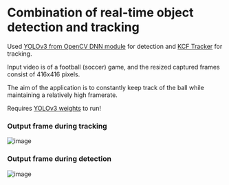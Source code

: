 # Combination of real-time object detection and tracking
Used [YOLOv3 from OpenCV DNN module](https://docs.opencv.org/3.4/d6/d0f/group__dnn.html#gafde362956af949cce087f3f25c6aff0d) for detection
and [KCF Tracker](https://docs.opencv.org/3.4/d2/dff/classcv_1_1TrackerKCF.html) for tracking.

Input video is of a football (soccer) game, and the resized captured frames consist of 416x416 pixels.

The aim of the application is to constantly keep track of the ball while maintaining a relatively high framerate.

Requires [YOLOv3 weights](https://pjreddie.com/media/files/yolov3.weights) to run!

### Output frame during tracking
![image](https://i.ibb.co/WBSF6yk/1.png)
### Output frame during detection
![image](https://i.ibb.co/gjb4Y1w/2.png)
